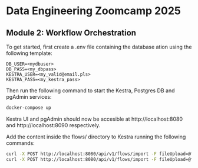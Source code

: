 # Data Engineering Zoomcamp 2025
## Module 2: Workflow Orchestration

To get started, first create a .env file containing the database ation using the following template:

```
DB_USER=<mydbuser>
DB_PASS=<my_dbpass>
KESTRA_USER=<my_valid@email.pls>
KESTRA_PASS=<my_kestra_pass>
```

Then run the following command to start the Kestra, Postgres DB and pgAdmin services:

```bash
docker-compose up
```
Kestra UI and pgAdmin should now be accesible at http://localhost:8080 and http://localhost:8090 respectively.

Add the content inside the flows/ directory to Kestra running the following commands:

```bash
curl -X POST http://localhost:8080/api/v1/flows/import -F fileUpload=@flows/02_postgres_taxi.yaml
curl -X POST http://localhost:8080/api/v1/flows/import -F fileUpload=@flows/02_postgres_taxi_scheduled.yaml
```

